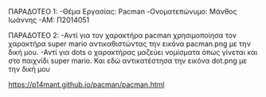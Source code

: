 ΠΑΡΑΔΟΤΕΟ 1:
-Θέμα Εργασίας: Pacman
-Ονοματεπώνυμο: Μάνθος Ιωάννης
-ΑΜ: Π2014051

ΠΑΡΑΔΟΤΕΟ 2:
-Αντί για τον χαρακτήρα pacman χρησιμοποίησα τον χαρακτήρα super mario αντικαθιστώντας την εικόνα pacman.png με την δική μου.
-Αντί για dots ο χαρακτήρας μαζεύει νομίσματα όπως γίνεται και στο παιχνίδι super mario. Και εδώ αντικατέστησα την εικόνα dot.png με την δική μου

https://p14mant.github.io/pacman/pacman.html
